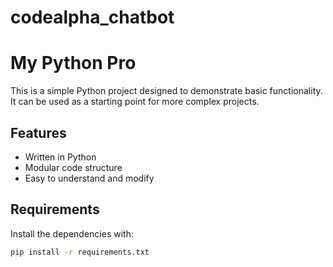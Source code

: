 # codealpha_chatbot
# My Python Pro

This is a simple Python project designed to demonstrate basic functionality. It can be used as a starting point for more complex projects.

## Features

- Written in Python
- Modular code structure
- Easy to understand and modify

## Requirements

Install the dependencies with:

```bash
pip install -r requirements.txt
